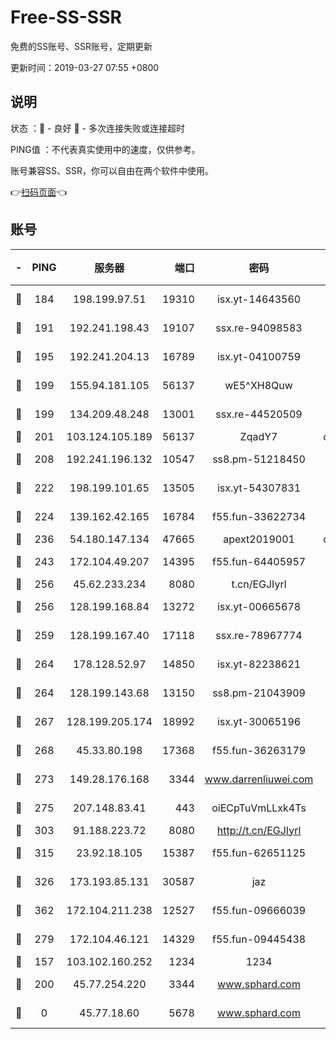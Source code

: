 # Free-SS-SSR

免费的SS账号、SSR账号，定期更新

更新时间：2019-03-27 07:55 +0800

## 说明

状态     ：🙂 - 良好 🙁 - 多次连接失败或连接超时

PING值   ：不代表真实使用中的速度，仅供参考。

账号兼容SS、SSR，你可以自由在两个软件中使用。

👉[扫码页面](https://liesauer.github.io/Free-SS-SSR/)👈

## 账号

|-|PING|服务器|端口|密码|加密方式|区域|
|:----:|:----:|:-----:|-----:|:----:|:----:|:----:|
|🙂|184|198.199.97.51|19310|isx.yt-14643560|aes-256-cfb|US|
|🙂|191|192.241.198.43|19107|ssx.re-94098583|aes-256-cfb|US|
|🙂|195|192.241.204.13|16789|isx.yt-04100759|aes-256-cfb|US|
|🙂|199|155.94.181.105|56137|wE5^XH8Quw|aes-256-cfb|US|
|🙂|199|134.209.48.248|13001|ssx.re-44520509|aes-256-cfb|US|
|🙂|201|103.124.105.189|56137|ZqadY7|chacha20|US|
|🙂|208|192.241.196.132|10547|ss8.pm-51218450|aes-256-cfb|US|
|🙂|222|198.199.101.65|13505|isx.yt-54307831|aes-256-cfb|US|
|🙂|224|139.162.42.165|16784|f55.fun-33622734|aes-256-cfb|SG|
|🙂|236|54.180.147.134|47665|apext2019001|chacha20|KR|
|🙂|243|172.104.49.207|14395|f55.fun-64405957|aes-256-cfb|SG|
|🙂|256|45.62.233.234|8080|t.cn/EGJIyrl|rc4-md5|CA|
|🙂|256|128.199.168.84|13272|isx.yt-00665678|aes-256-cfb|SG|
|🙂|259|128.199.167.40|17118|ssx.re-78967774|aes-256-cfb|SG|
|🙂|264|178.128.52.97|14850|isx.yt-82238621|aes-256-cfb|SG|
|🙂|264|128.199.143.68|13150|ss8.pm-21043909|aes-256-cfb|SG|
|🙂|267|128.199.205.174|18992|isx.yt-30065196|aes-256-cfb|SG|
|🙂|268|45.33.80.198|17368|f55.fun-36263179|aes-256-cfb|US|
|🙂|273|149.28.176.168|3344|www.darrenliuwei.com|aes-256-cfb|AU|
|🙂|275|207.148.83.41|443|oiECpTuVmLLxk4Ts|aes-256-cfb|AU|
|🙂|303|91.188.223.72|8080|http://t.cn/EGJIyrl|rc4-md5|RU|
|🙂|315|23.92.18.105|15387|f55.fun-62651125|aes-256-cfb|US|
|🙂|326|173.193.85.131|30587|jaz|aes-256-cfb|US|
|🙂|362|172.104.211.238|12527|f55.fun-09666039|aes-256-cfb|US|
|🙂|279|172.104.46.121|14329|f55.fun-09445438|aes-256-cfb|SG|
|🙁|157|103.102.160.252|1234|1234|rc4-md5|JP|
|🙁|200|45.77.254.220|3344|www.sphard.com|aes-256-cfb|SG|
|🙁|0|45.77.18.60|5678|www.sphard.com|aes-256-cfb|JP|
